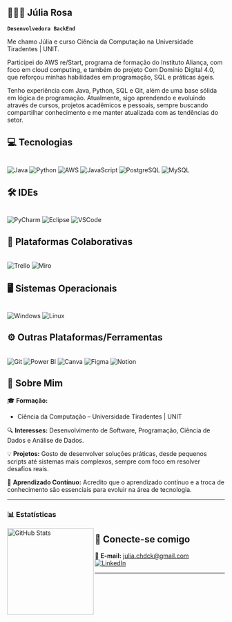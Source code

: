 ## 👩🏻‍💻 Júlia Rosa 

**`Desenvolvedora BackEnd`**

Me chamo Júlia e curso Ciência da Computação na Universidade Tiradentes | UNIT.

Participei do AWS re/Start, programa de formação do Instituto Aliança, com foco em cloud computing, e também do projeto Com Domínio Digital 4.0, que reforçou minhas habilidades em programação, SQL e práticas ágeis.

Tenho experiência com Java, Python, SQL e Git, além de uma base sólida em lógica de programação.
Atualmente, sigo aprendendo e evoluindo através de cursos, projetos acadêmicos e pessoais, sempre buscando compartilhar conhecimento e me manter atualizada com as tendências do setor.

## 💻 Tecnologias 

<div style="display: inline_block"><br/>
<img alt="Java" src="https://img.shields.io/badge/Java-%23ED8B00.svg?logo=openjdk&logoColor=white"/>
<img alt="Python" src="https://img.shields.io/badge/Python-3776AB?logo=python&logoColor=fff"/>
<img alt="AWS" src="https://custom-icon-badges.demolab.com/badge/AWS-%23FF9900.svg?logo=aws&logoColor=white"/>
<img alt="JavaScript" src="https://img.shields.io/badge/JavaScript-F7DF1E?logo=javascript&logoColor=000"/>
<img alt="PostgreSQL" src="https://img.shields.io/badge/Postgres-%23316192.svg?logo=postgresql&logoColor=white"/>
<img alt="MySQL" src="https://img.shields.io/badge/MySQL-4479A1?logo=mysql&logoColor=fff"/>
</div>

## 🛠️ IDEs  

<div style="display: inline_block"><br/>
<img alt="PyCharm" src="https://img.shields.io/badge/PyCharm-000?logo=pycharm&logoColor=fff"/>
<img alt="Eclipse" src="https://img.shields.io/badge/Eclipse-FE7A16.svg?logo=Eclipse&logoColor=white"/>
<img alt="VSCode" src="https://img.shields.io/badge/VS_Code-0078D4?style=for-the-badge&logo=visual-studio-code&logoColor=white"/>
</div>  

## 👥 Plataformas Colaborativas

<div style="display: inline_block"><br/>
<img alt="Trello" src="https://img.shields.io/badge/Trello-0052CC?logo=trello&logoColor=fff"/>
<img alt="Miro" src="https://img.shields.io/badge/Miro-050038?logo=miro&logoColor=fff"/>
</div> 

## 🖥️ Sistemas Operacionais

<div style="display: inline_block"><br/>
<img alt="Windows" src="https://custom-icon-badges.demolab.com/badge/Windows-0078D6?logo=windows11&logoColor=white"/>
<img alt="Linux" src="https://img.shields.io/badge/Linux-FCC624?logo=linux&logoColor=black"/>
</div> 


## ⚙️ Outras Plataformas/Ferramentas

<div style="display: inline_block"><br/>
<img alt="Git" src="https://img.shields.io/badge/Git-F05032?logo=git&logoColor=fff"/>
<img alt="Power BI" src="https://custom-icon-badges.demolab.com/badge/Power%20BI-F1C912?logo=power-bi&logoColor=fff"/>
<img alt="Canva" src="https://img.shields.io/badge/Canva-%2300C4CC.svg?&logo=Canva&logoColor=white"/>
<img alt="Figma" src="https://img.shields.io/badge/Figma-F24E1E?logo=figma&logoColor=white"/>
<img alt="Notion" src="https://img.shields.io/badge/Notion-000?logo=notion&logoColor=fff"/>
</div> 


## 📖 Sobre Mim  

🎓 **Formação:**  
- Ciência da Computação – Universidade Tiradentes | UNIT

🔍 **Interesses:** Desenvolvimento de Software, Programação, Ciência de Dados e Análise de Dados.  

💡 **Projetos:** Gosto de desenvolver soluções práticas, desde pequenos scripts até sistemas mais complexos, sempre com foco em resolver desafios reais.  

🌱 **Aprendizado Contínuo:** Acredito que o aprendizado contínuo e a troca de conhecimento são essenciais para evoluir na área de tecnologia.  

---

### 📊 Estatísticas

<p>

<img 
      align="left" 
      alt="GitHub Stats" 
      height="200" 
      src="https://github-readme-stats.vercel.app/api/top-langs/?username=julia-deeck&theme=tokyonight&layout=compact&custom_title=Tecnologias&langs_count=9" 
  />

</p>

## 🤝 Conecte-se comigo  

📩 **E-mail:** julia.chdck@gmail.com  
[![LinkedIn](https://img.shields.io/badge/LinkedIn-0077B5?style=for-the-badge&logo=linkedin&logoColor=white)](https://www.linkedin.com/in/juliarosac/)  

---
